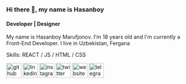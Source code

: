 <!---
- 👋 Hi, I’m @theRealHasanboy
- 👀 I’m interested in reading books
- 🌱 I’m currently learning React JS and Django
- 💞️ I’m looking to collaborate on ...
- 📫 How to reach me just search theRealHasanboy
--->

### Hi there 👋, my name is Hasanboy
#### Developer | Designer
My name is Hasanboy Marufjonov. I'm 18 years old and I'm currently a Front-End Developer. I live in Uzbekistan, Fergana

Skills: REACT / JS / HTML / CSS



[<img src='https://cdn.jsdelivr.net/npm/simple-icons@3.0.1/icons/github.svg' alt='github' height='40'>](https://github.com/theRealHasanboy)  [<img src='https://cdn.jsdelivr.net/npm/simple-icons@3.0.1/icons/linkedin.svg' alt='linkedin' height='40'>](https://www.linkedin.com/in/https://www.linkedin.com/in/therealhasanboy//)  [<img src='https://cdn.jsdelivr.net/npm/simple-icons@3.0.1/icons/instagram.svg' alt='instagram' height='40'>](https://www.instagram.com/@theRealHasanboy/)  [<img src='https://cdn.jsdelivr.net/npm/simple-icons@3.0.1/icons/twitter.svg' alt='twitter' height='40'>](https://twitter.com/@theRealHasanboy)  [<img src='https://cdn.jsdelivr.net/npm/simple-icons@3.0.1/icons/icloud.svg' alt='website' height='40'>](https://hasanboy.netlify.app/)  [<img src='https://cdn.jsdelivr.net/npm/simple-icons@3.0.1/icons/telegram.svg' alt='telegram' height='40'>](https://t.me/theRealHasanboy)  





<!---
theRealHasanboy/theRealHasanboy is a ✨ special ✨ repository because its `README.md` (this file) appears on your GitHub profile.
You can click the Preview link to take a look at your changes.
--->
